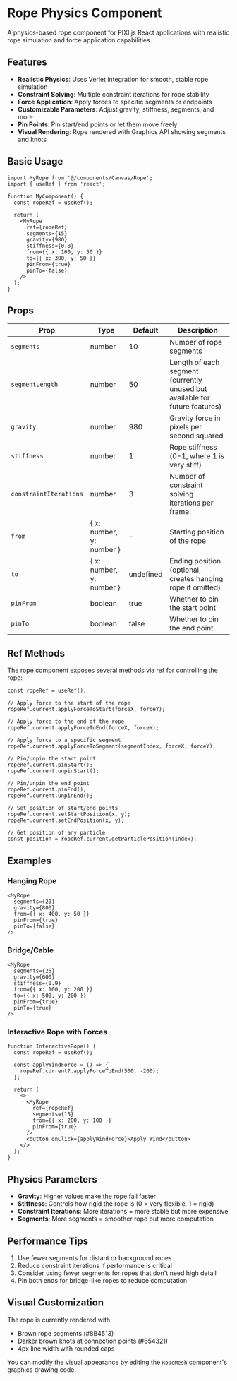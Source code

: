 # Rope Physics Component

A physics-based rope component for PIXI.js React applications with realistic rope simulation and force application capabilities.

## Features

- **Realistic Physics**: Uses Verlet integration for smooth, stable rope simulation
- **Constraint Solving**: Multiple constraint iterations for rope stability
- **Force Application**: Apply forces to specific segments or endpoints
- **Customizable Parameters**: Adjust gravity, stiffness, segments, and more
- **Pin Points**: Pin start/end points or let them move freely
- **Visual Rendering**: Rope rendered with Graphics API showing segments and knots

## Basic Usage

```tsx
import MyRope from '@/components/Canvas/Rope';
import { useRef } from 'react';

function MyComponent() {
  const ropeRef = useRef();

  return (
    <MyRope
      ref={ropeRef}
      segments={15}
      gravity={980}
      stiffness={0.8}
      from={{ x: 100, y: 50 }}
      to={{ x: 300, y: 50 }}
      pinFrom={true}
      pinTo={false}
    />
  );
}
```

## Props

| Prop | Type | Default | Description |
|------|------|---------|-------------|
| `segments` | number | 10 | Number of rope segments |
| `segmentLength` | number | 50 | Length of each segment (currently unused but available for future features) |
| `gravity` | number | 980 | Gravity force in pixels per second squared |
| `stiffness` | number | 1 | Rope stiffness (0-1, where 1 is very stiff) |
| `constraintIterations` | number | 3 | Number of constraint solving iterations per frame |
| `from` | { x: number, y: number } | - | Starting position of the rope |
| `to` | { x: number, y: number } | undefined | Ending position (optional, creates hanging rope if omitted) |
| `pinFrom` | boolean | true | Whether to pin the start point |
| `pinTo` | boolean | false | Whether to pin the end point |

## Ref Methods

The rope component exposes several methods via ref for controlling the rope:

```tsx
const ropeRef = useRef();

// Apply force to the start of the rope
ropeRef.current.applyForceToStart(forceX, forceY);

// Apply force to the end of the rope
ropeRef.current.applyForceToEnd(forceX, forceY);

// Apply force to a specific segment
ropeRef.current.applyForceToSegment(segmentIndex, forceX, forceY);

// Pin/unpin the start point
ropeRef.current.pinStart();
ropeRef.current.unpinStart();

// Pin/unpin the end point
ropeRef.current.pinEnd();
ropeRef.current.unpinEnd();

// Set position of start/end points
ropeRef.current.setStartPosition(x, y);
ropeRef.current.setEndPosition(x, y);

// Get position of any particle
const position = ropeRef.current.getParticlePosition(index);
```

## Examples

### Hanging Rope
```tsx
<MyRope
  segments={20}
  gravity={800}
  from={{ x: 400, y: 50 }}
  pinFrom={true}
  pinTo={false}
/>
```

### Bridge/Cable
```tsx
<MyRope
  segments={25}
  gravity={600}
  stiffness={0.9}
  from={{ x: 100, y: 200 }}
  to={{ x: 500, y: 200 }}
  pinFrom={true}
  pinTo={true}
/>
```

### Interactive Rope with Forces
```tsx
function InteractiveRope() {
  const ropeRef = useRef();

  const applyWindForce = () => {
    ropeRef.current?.applyForceToEnd(500, -200);
  };

  return (
    <>
      <MyRope
        ref={ropeRef}
        segments={15}
        from={{ x: 200, y: 100 }}
        pinFrom={true}
      />
      <button onClick={applyWindForce}>Apply Wind</button>
    </>
  );
}
```

## Physics Parameters

- **Gravity**: Higher values make the rope fall faster
- **Stiffness**: Controls how rigid the rope is (0 = very flexible, 1 = rigid)
- **Constraint Iterations**: More iterations = more stable but more expensive
- **Segments**: More segments = smoother rope but more computation

## Performance Tips

1. Use fewer segments for distant or background ropes
2. Reduce constraint iterations if performance is critical
3. Consider using fewer segments for ropes that don't need high detail
4. Pin both ends for bridge-like ropes to reduce computation

## Visual Customization

The rope is currently rendered with:
- Brown rope segments (#8B4513)
- Darker brown knots at connection points (#654321)
- 4px line width with rounded caps

You can modify the visual appearance by editing the `RopeMesh` component's graphics drawing code.
